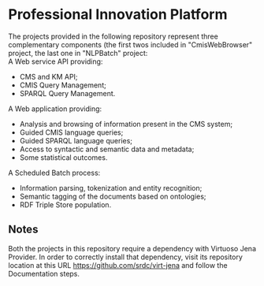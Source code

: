 # Professional Innovation Platform   

The projects provided in the following repository represent three complementary components (the first twos included in "CmisWebBrowser" project, the last one in "NLPBatch" project:  
A Web service API providing:  
* CMS and KM API;  
* CMIS Query Management;  
* SPARQL Query Management.  

A Web application providing:  
* Analysis and browsing of information present in the CMS system;  
* Guided CMIS language queries;  
* Guided SPARQL language queries;  
* Access to syntactic and semantic data and metadata;  
* Some statistical outcomes.  

A Scheduled Batch process:  
* Information parsing, tokenization and entity recognition;  
* Semantic tagging of the documents based on ontologies;  
* RDF Triple Store population.  

## Notes  

Both the projects in this repository require a dependency with Virtuoso Jena Provider. In order to correctly install that dependency, visit its repository location at this URL https://github.com/srdc/virt-jena and follow the Documentation steps.  